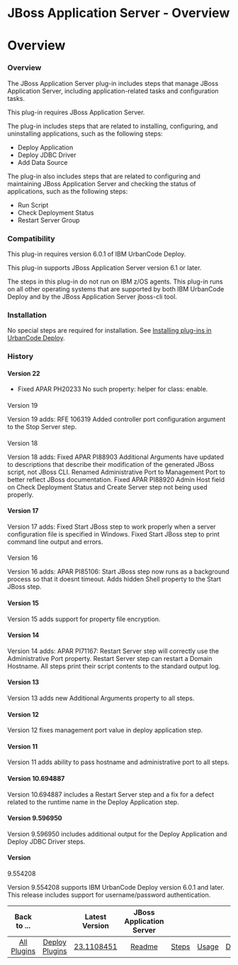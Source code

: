 
JBoss Application Server - Overview
===================================

# Overview



### Overview




 


The JBoss Application Server plug-in includes steps that manage JBoss Application Server, 
including application-related tasks and configuration tasks.


This plug-in requires JBoss Application Server.


The 
plug-in includes steps that are related to installing, configuring, and uninstalling applications, such as the following
 steps:


* Deploy Application
* Deploy JDBC Driver
* Add Data Source


The plug-in also includes steps that are related
 to configuring and maintaining JBoss Application Server and checking the status of applications, such as the following 
steps:


* Run Script
* Check Deployment Status
* Restart Server Group


### Compatibility


This plug-in requires 
version 6.0.1 of IBM UrbanCode Deploy.


This plug-in supports JBoss Application Server version 6.1 or later.


The 
steps in this plug-in do not run on IBM z/OS agents. This plug-in runs on all other operating systems that are supported
 by both IBM UrbanCode Deploy and by the JBoss Application Server jboss-cli tool.


### Installation


No special steps 
are required for installation. See [Installing plug-ins in UrbanCode 
Deploy](https://www.urbancode.com/resource/installing-plug-ins-in-urbancode-products/ "Installing plug-ins in UrbanCode 
Deploy").


### History


#### Version 22


* Fixed APAR PH20233 No such property: helper for class: enable.


#### 
Version 19


Version 19 adds: RFE 106319 Added controller port configuration argument to the Stop Server step.


#### 
Version 18


Version 18 adds: Fixed APAR PI88903 Additional Arguments have updated to descriptions that describe their 
modification of the generated JBoss script, not JBoss CLI. Renamed Administrative Port to Management Port to better 
reflect JBoss documentation. Fixed APAR PI88920 Admin Host field on Check Deployment Status and Create Server step not 
being used properly.


#### Version 17


Version 17 adds: Fixed Start JBoss step to work properly when a server 
configuration file is specified in Windows. Fixed Start JBoss step to print command line output and errors.


#### 
Version 16


Version 16 adds: APAR PI85106: Start JBoss step now runs as a background process so that it doesnt timeout.
 Adds hidden Shell property to the Start JBoss step.


#### Version 15


Version 15 adds support for property file 
encryption.


#### Version 14


Version 14 adds: APAR PI71167: Restart Server step will correctly use the Administrative
 Port property. Restart Server step can restart a Domain Hostname. All steps print their script contents to the standard
 output log.


#### Version 13


Version 13 adds new Additional Arguments property to all steps.


#### Version 12



Version 12 fixes management port value in deploy application step.


#### Version 11


Version 11 adds ability to pass 
hostname and administrative port to all steps.


#### Version 10.694887


Version 10.694887 includes a Restart Server 
step and a fix for a defect related to the runtime name in the Deploy Application step.


#### Version 9.596950



Version 9.596950 includes additional output for the Deploy Application and Deploy JDBC Driver steps.


#### Version 
9.554208


Version 9.554208 supports IBM UrbanCode Deploy version 6.0.1 and later. This release includes support for 
username/password authentication.




|Back to ...||Latest Version|JBoss Application Server ||||
| :---: | :---: | :---: | :---: | :---: | :---: | :---: |
|[All Plugins](../../index.md)|[Deploy Plugins](../README.md)|[23.1108451](https://raw.githubusercontent.com/UrbanCode/IBM-UCD-PLUGINS/main/files/JBoss/JBoss-23.1108451.zip)|[Readme](README.md)|[Steps](steps.md)|[Usage](usage.md)|[Downloads](downloads.md)|
